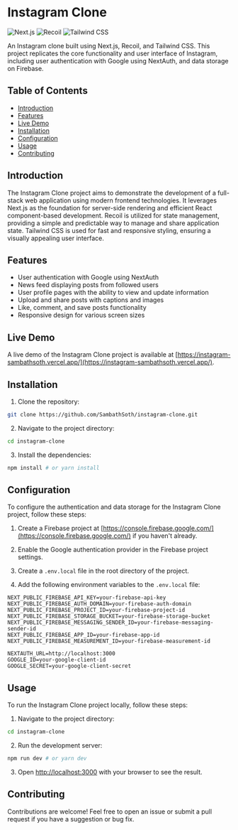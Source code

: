 # Instagram Clone

![Next.js](https://img.shields.io/badge/Next.js-12.2-blueviolet) ![Recoil](https://img.shields.io/badge/Recoil-0.6.1-orange) ![Tailwind CSS](https://img.shields.io/badge/Tailwind%20CSS-3.0.7-blue)

An Instagram clone built using Next.js, Recoil, and Tailwind CSS. This project replicates the core functionality and user interface of Instagram, including user authentication with Google using NextAuth, and data storage on Firebase.

## Table of Contents

- [Introduction](#introduction)
- [Features](#features)
- [Live Demo](#live-demo)
- [Installation](#installation)
- [Configuration](#configuration)
- [Usage](#usage)
- [Contributing](#contributing)

## Introduction

The Instagram Clone project aims to demonstrate the development of a full-stack web application using modern frontend technologies. It leverages Next.js as the foundation for server-side rendering and efficient React component-based development. Recoil is utilized for state management, providing a simple and predictable way to manage and share application state. Tailwind CSS is used for fast and responsive styling, ensuring a visually appealing user interface.

## Features

- User authentication with Google using NextAuth
- News feed displaying posts from followed users
- User profile pages with the ability to view and update information
- Upload and share posts with captions and images
- Like, comment, and save posts functionality
- Responsive design for various screen sizes

## Live Demo

A live demo of the Instagram Clone project is available at [https://instagram-sambathsoth.vercel.app/](https://instagram-sambathsoth.vercel.app/).

## Installation

1. Clone the repository:

```bash
git clone https://github.com/SambathSoth/instagram-clone.git
```

2. Navigate to the project directory:

```bash
cd instagram-clone
```

3. Install the dependencies:

```bash
npm install # or yarn install
```

## Configuration

To configure the authentication and data storage for the Instagram Clone project, follow these steps:

1. Create a Firebase project at [https://console.firebase.google.com/](https://console.firebase.google.com/) if you haven't already.

2. Enable the Google authentication provider in the Firebase project settings.

3. Create a `.env.local` file in the root directory of the project.

4. Add the following environment variables to the `.env.local` file:

```plaintext
NEXT_PUBLIC_FIREBASE_API_KEY=your-firebase-api-key
NEXT_PUBLIC_FIREBASE_AUTH_DOMAIN=your-firebase-auth-domain
NEXT_PUBLIC_FIREBASE_PROJECT_ID=your-firebase-project-id
NEXT_PUBLIC_FIREBASE_STORAGE_BUCKET=your-firebase-storage-bucket
NEXT_PUBLIC_FIREBASE_MESSAGING_SENDER_ID=your-firebase-messaging-sender-id
NEXT_PUBLIC_FIREBASE_APP_ID=your-firebase-app-id
NEXT_PUBLIC_FIREBASE_MEASUREMENT_ID=your-firebase-measurement-id

NEXTAUTH_URL=http://localhost:3000
GOOGLE_ID=your-google-client-id
GOOGLE_SECRET=your-google-client-secret
```

## Usage

To run the Instagram Clone project locally, follow these steps:

1. Navigate to the project directory:

```bash
cd instagram-clone
```

2. Run the development server:

```bash
npm run dev # or yarn dev
```

3. Open [http://localhost:3000](http://localhost:3000) with your browser to see the result.

## Contributing

Contributions are welcome! Feel free to open an issue or submit a pull request if you have a suggestion or bug fix.
